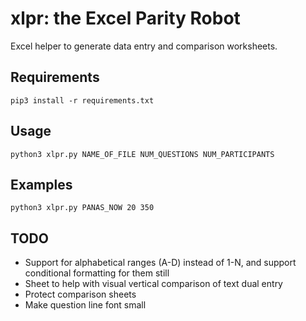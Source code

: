 # xlpr: the Excel Parity Robot

Excel helper to generate data entry and comparison worksheets.

## Requirements

    pip3 install -r requirements.txt

## Usage

    python3 xlpr.py NAME_OF_FILE NUM_QUESTIONS NUM_PARTICIPANTS

## Examples

    python3 xlpr.py PANAS_NOW 20 350

## TODO

- Support for alphabetical ranges (A-D) instead of 1-N, and support 
  conditional formatting for them still
- Sheet to help with visual vertical comparison of text dual entry
- Protect comparison sheets
- Make question line font small
